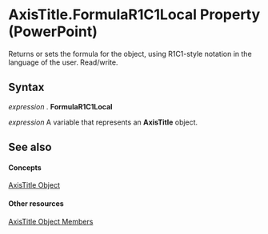
# AxisTitle.FormulaR1C1Local Property (PowerPoint)

Returns or sets the formula for the object, using R1C1-style notation in the language of the user. Read/write.


## Syntax

 _expression_ . **FormulaR1C1Local**

 _expression_ A variable that represents an **AxisTitle** object.


## See also


#### Concepts


[AxisTitle Object](8eddc95c-2353-43fa-c055-ee76de28009d.md)
#### Other resources


[AxisTitle Object Members](c84af08f-e8bd-5dd3-fe52-60fc321d693f.md)
